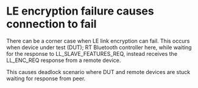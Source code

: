 # LE encryption failure causes connection to fail 

There can be a corner case when LE link encryption can fail. This occurs when device under test \(DUT\); RT Bluetooth controller here, while waiting for the response to LL\_SLAVE\_FEATURES\_REQ, instead receives the LL\_ENC\_REQ response from a remote device.

This causes deadlock scenario where DUT and remote devices are stuck waiting for response from peer.


